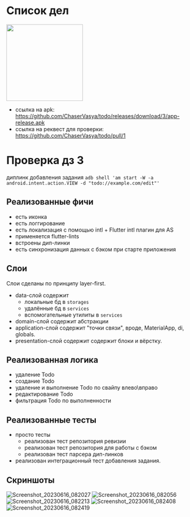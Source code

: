 # Список дел
<img src="https://github.com/ChaserVasya/todo/assets/74578917/f4f3f701-1eb9-4f4f-a9e1-13fd61c0bb57"  width="200" height="200">

- ссылка на apk: https://github.com/ChaserVasya/todo/releases/download/3/app-release.apk
- cсылка на реквест для проверки: https://github.com/ChaserVasya/todo/pull/1

# Проверка дз 3
диплинк добавления задания `adb shell 'am start -W -a android.intent.action.VIEW -d "todo://example.com/edit"'`
  
## Реализованные фичи
- есть иконка
- есть логгирование
- есть локализация с помощью intl + Flutter intl плагин для AS
- применяется flutter-lints
- встроены дип-линки
- есть синхронизация данных с бэком при старте приложения

## Слои
Слои сделаны по принципу layer-first.
- data-слой содержит 
  - локальные бд в `storages`
  - удалённые бд в `services`
  - вспомогательные утилиты в `services`
- domain-слой содержит абстракции
- application-слой содержит "точки связи", вроде, MaterialApp, di, globals.
- presentation-слой содержит содержит блоки и вёрстку.

## Реализованная логика
- удаление Todo
- создание Todo
- удаление и выполнение Todo по свайпу влево\вправо
- редактирование Todo
- фильтрация Todo по выполненности

## Реализованные тесты
- просто тесты
  - реализован тест репозитория ревизии
  - реализован тест репозитория для работы с бэком
  - реализован тест парсера дип-линков
- реализован интеграционный тест добавления задания.

## Скриншоты
![Screenshot_20230616_082027](https://github.com/ChaserVasya/todo/assets/74578917/e51898a1-4f77-41e5-980e-7d6724c65e38)
![Screenshot_20230616_082056](https://github.com/ChaserVasya/todo/assets/74578917/a3bc2473-a337-4fd5-9b70-e5e06c287df8)
![Screenshot_20230616_082213](https://github.com/ChaserVasya/todo/assets/74578917/e1e5cc67-d5de-49a7-9e54-a8122ff13ed7)
![Screenshot_20230616_082408](https://github.com/ChaserVasya/todo/assets/74578917/e510d9dd-3975-48f6-ad4d-d738d9b21874)
![Screenshot_20230616_082419](https://github.com/ChaserVasya/todo/assets/74578917/660f8d11-4c94-4c0c-add2-9baa5f1edbec)
